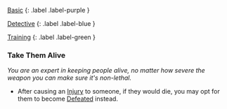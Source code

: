 
[Basic](Game/Basic-List)
{: .label .label-purple }

[Detective](Game/Detective)
{: .label .label-blue }

[Training](Game/Training-List)
{: .label .label-green }
### Take Them Alive
*You are an expert in keeping people alive, no matter how severe the weapon you can make sure it's non-lethal.*
* After causing an [Injury](Game/Core/Injury) to someone, if they would die, you may opt for them to become [Defeated](Game/Core/Effects#Defeated) instead.

